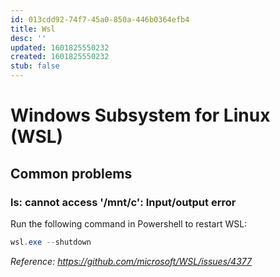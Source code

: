 ```yaml
---
id: 013cdd92-74f7-45a0-850a-446b0364efb4
title: Wsl
desc: ''
updated: 1601825550232
created: 1601825550232
stub: false
---
```


# Windows Subsystem for Linux (WSL)

## Common problems
### ls: cannot access '/mnt/c': Input/output error
Run the following command in Powershell to restart WSL:
```powershell
wsl.exe --shutdown
```
_Reference: https://github.com/microsoft/WSL/issues/4377_